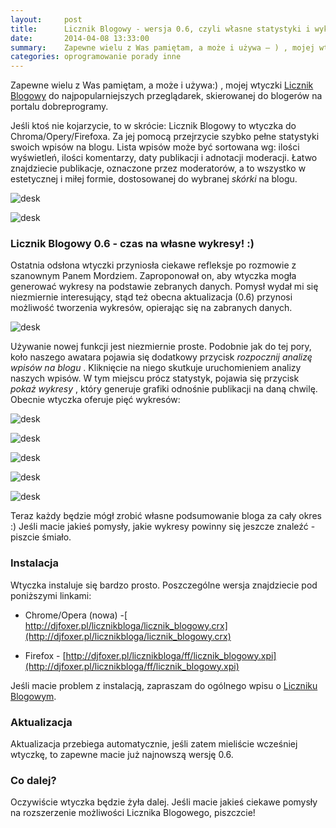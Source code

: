 ```yaml
---
layout:     post
title:      Licznik Blogowy - wersja 0.6, czyli własne statystyki i wykresy tuż pod ręką
date:       2014-04-08 13:33:00
summary:    Zapewne wielu z Was pamiętam, a może i używa — ) , mojej wtyczki Licznik Blogowy do najpopularniejszych przeglądarek, skierowanej do blogerów na portalu dobreprogramy. Jeśli ktoś nie kojarzycie, to w skrócie —  Licznik Blogowy to wtyczka do Chroma/Opery/Firefoxa. Za jej pomocą przejrzycie szybko pełne s...
categories: oprogramowanie porady inne
---
```




Zapewne wielu z Was pamiętam, a może i używa:) , mojej wtyczki [Licznik Blogowy](http://www.dobreprogramy.pl/djfoxer/Licznik-Blogowy-wtyczka-do-ChromeOperyFirefoxa-dla-kazdego-Blogera-portalu-aktualizacja-07.02.14-nowe-funkcjonalnosci-0.5,51846.html) do najpopularniejszych przeglądarek, skierowanej do blogerów na portalu dobreprogramy. 

Jeśli ktoś nie kojarzycie, to w skrócie: Licznik Blogowy to wtyczka do Chroma/Opery/Firefoxa. Za jej pomocą przejrzycie szybko pełne statystyki swoich wpisów na blogu. Lista wpisów może być sortowana wg: ilości wyświetleń, ilości komentarzy, daty publikacji i adnotacji moderacji. Łatwo znajdziecie publikacje, oznaczone przez moderatorów, a to wszystko w estetycznej i miłej formie, dostosowanej do wybranej  *skórki*  na blogu.


![desk](https://raw.githubusercontent.com/djfoxer/djfoxer.github.io/master/_img/2014-4-8-_70_/g_-_608x405_-_-_53496x20140407193509_0.png)





![desk](https://raw.githubusercontent.com/djfoxer/djfoxer.github.io/master/_img/2014-4-8-_70_/g_-_608x405_-_-_53496x20140407193523_0.png)





### Licznik Blogowy 0.6 - czas na własne wykresy! :)


Ostatnia odsłona wtyczki przyniosła ciekawe refleksje po rozmowie z szanownym Panem Mordziem. Zaproponował on, aby wtyczka mogła generować wykresy na podstawie zebranych danych. Pomysł wydał mi się niezmiernie interesujący, stąd też obecna aktualizacja (0.6) przynosi możliwość tworzenia wykresów, opierając się na zabranych danych.


![desk](https://raw.githubusercontent.com/djfoxer/djfoxer.github.io/master/_img/2014-4-8-_70_/g_-_608x405_-_-_53496x20140407194913_0.png)


Używanie nowej funkcji jest niezmiernie proste. Podobnie jak do tej pory, koło naszego awatara pojawia się dodatkowy przycisk  *rozpocznij analizę wpisów na blogu* . Kliknięcie na niego skutkuje uruchomieniem analizy naszych wpisów. W tym miejscu prócz statystyk, pojawia się przycisk  *pokaż wykresy* , który generuje grafiki odnośnie publikacji na daną chwilę. Obecnie wtyczka oferuje pięć wykresów:



![desk](https://raw.githubusercontent.com/djfoxer/djfoxer.github.io/master/_img/2014-4-8-_70_/g_-_608x405_-_-_53496x20140407191809_0.png)





![desk](https://raw.githubusercontent.com/djfoxer/djfoxer.github.io/master/_img/2014-4-8-_70_/g_-_608x405_-_-_53496x20140407191823_0.png)




![desk](https://raw.githubusercontent.com/djfoxer/djfoxer.github.io/master/_img/2014-4-8-_70_/g_-_608x405_-_-_53496x20140407192254_0.png)




![desk](https://raw.githubusercontent.com/djfoxer/djfoxer.github.io/master/_img/2014-4-8-_70_/g_-_608x405_-_-_53496x20140407192309_0.png)




![desk](https://raw.githubusercontent.com/djfoxer/djfoxer.github.io/master/_img/2014-4-8-_70_/g_-_608x405_-_-_53496x20140407192318_0.png)



Teraz każdy będzie mógł zrobić własne podsumowanie bloga za cały okres :) Jeśli macie jakieś pomysły, jakie wykresy powinny się jeszcze znaleźć - piszcie śmiało. 



### Instalacja


Wtyczka instaluje się bardzo prosto. Poszczególne wersja znajdziecie pod poniższymi linkami:


  * Chrome/Opera (nowa) -[ http://djfoxer.pl/licznikbloga/licznik_blogowy.crx](http://djfoxer.pl/licznikbloga/licznik_blogowy.crx)


  * Firefox - [http://djfoxer.pl/licznikbloga/ff/licznik_blogowy.xpi](http://djfoxer.pl/licznikbloga/ff/licznik_blogowy.xpi) 



Jeśli macie problem z instalacją, zapraszam do ogólnego wpisu o [Liczniku Blogowym](http://www.dobreprogramy.pl/djfoxer/Licznik-Blogowy-wtyczka-do-ChromeOperyFirefoxa-dla-kazdego-Blogera-portalu-aktualizacja-07.02.14-nowe-funkcjonalnosci-0.5,51846.html).



### Aktualizacja


Aktualizacja przebiega automatycznie, jeśli zatem mieliście wcześniej wtyczkę, to zapewne macie już najnowszą wersję 0.6.



### Co dalej?


Oczywiście wtyczka będzie żyła dalej. Jeśli macie jakieś ciekawe pomysły na rozszerzenie możliwości Licznika Blogowego, piszczcie!